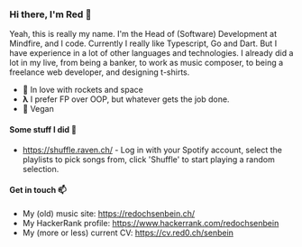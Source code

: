 ### Hi there, I'm Red 👋

Yeah, this is really my name. I'm the Head of (Software) Development at Mindfire, and I code. Currently I really like Typescript, Go and Dart. But I have experience in a lot of other languages and technologies. I already did a lot in my live, from being a banker, to work as music composer, to being a freelance web developer, and designing t-shirts.

- 🚀 In love with rockets and space  
- **λ** I prefer FP over OOP, but whatever gets the job done.
- 🌱 Vegan

#### Some stuff I did 🔭

- https://shuffle.raven.ch/ - Log in with your Spotify account, select the playlists to pick songs from, click 'Shuffle' to start playing a random selection.

#### Get in touch 📫

- My (old) music site: https://redochsenbein.ch/
- My HackerRank profile: https://www.hackerrank.com/redochsenbein
- My (more or less) current CV: https://cv.red0.ch/senbein


<!--
**syeo66/syeo66** is a ✨ _special_ ✨ repository because its `README.md` (this file) appears on your GitHub profile.

Here are some ideas to get you started:

- 🔭 I’m currently working on ...
- 🌱 I’m currently learning ...
- 👯 I’m looking to collaborate on ...
- 🤔 I’m looking for help with ...
- 💬 Ask me about ...
- 📫 How to reach me: ...
- 😄 Pronouns: ...
- ⚡ Fun fact: ...
-->

